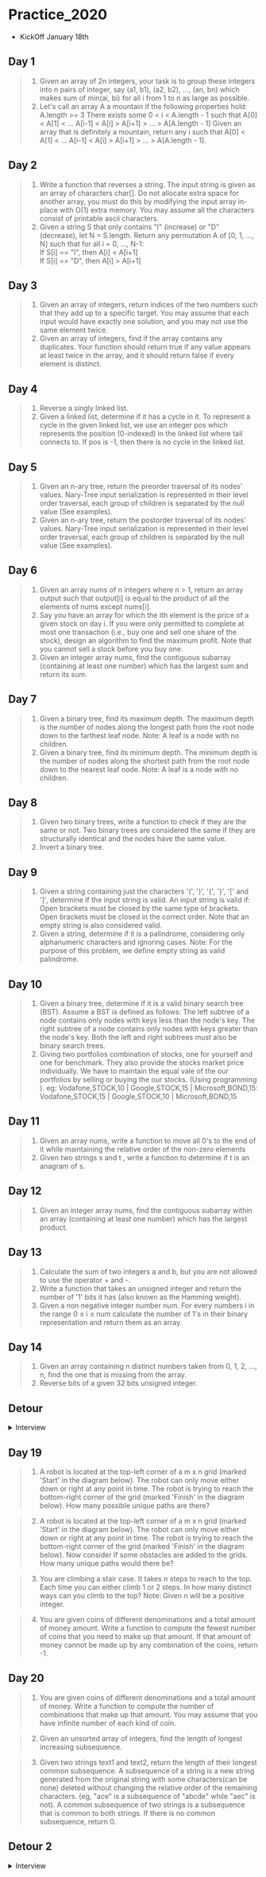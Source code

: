 # Practice_2020

* KickOff January 18th

## Day 1
> 1. Given an array of 2n integers, your task is to group these integers into n pairs of integer, say (a1, b1), (a2, b2), ..., (an, bn) which makes sum of min(ai, bi) for all i from 1 to n as large as possible.
> 2. Let's call an array A a mountain if the following properties hold: 
A.length >= 3
There exists some 0 < i < A.length - 1 such that A[0] < A[1] < ... A[i-1] < A[i] > A[i+1] > ... > A[A.length - 1]
Given an array that is definitely a mountain, return any i such that A[0] < A[1] < ... A[i-1] < A[i] > A[i+1] > ... > A[A.length - 1].

## Day 2
> 1. Write a function that reverses a string. The input string is given as an array of characters char[].
Do not allocate extra space for another array, you must do this by modifying the input array in-place with O(1) extra memory.
You may assume all the characters consist of printable ascii characters.
> 2. Given a string S that only contains "I" (increase) or "D" (decrease), let N = S.length.
Return any permutation A of [0, 1, ..., N] such that for all i = 0, ..., N-1: <br>
If S[i] == "I", then A[i] < A[i+1] <br>
If S[i] == "D", then A[i] > A[i+1] <br>
 
## Day 3
> 1. Given an array of integers, return indices of the two numbers such that they add up to a specific target.
You may assume that each input would have exactly one solution, and you may not use the same element twice.
> 2. Given an array of integers, find if the array contains any duplicates.
Your function should return true if any value appears at least twice in the array, and it should return false if every element is distinct.

## Day 4
> 1. Reverse a singly linked list.
> 2. Given a linked list, determine if it has a cycle in it.
To represent a cycle in the given linked list, we use an integer pos which represents the position (0-indexed) in the linked list where tail connects to. If pos is -1, then there is no cycle in the linked list.

## Day 5
> 1. Given an n-ary tree, return the preorder traversal of its nodes' values.
Nary-Tree input serialization is represented in their level order traversal, each group of children is separated by the null value (See examples).
>2. Given an n-ary tree, return the postorder traversal of its nodes' values.
Nary-Tree input serialization is represented in their level order traversal, each group of children is separated by the null value (See examples).

## Day 6
> 1. Given an array nums of n integers where n > 1,  return an array output such that output[i] is equal to the product of all the elements of nums except nums[i].
> 2. Say you have an array for which the ith element is the price of a given stock on day i.
If you were only permitted to complete at most one transaction (i.e., buy one and sell one share of the stock), design an algorithm to find the maximum profit.
Note that you cannot sell a stock before you buy one.
> 3. Given an integer array nums, find the contiguous subarray (containing at least one number) which has the largest sum and return its sum.

## Day 7
> 1. Given a binary tree, find its maximum depth.
The maximum depth is the number of nodes along the longest path from the root node down to the farthest leaf node.
Note: A leaf is a node with no children.
> 2. Given a binary tree, find its minimum depth.
The minimum depth is the number of nodes along the shortest path from the root node down to the nearest leaf node.
Note: A leaf is a node with no children.

## Day 8
> 1. Given two binary trees, write a function to check if they are the same or not.
Two binary trees are considered the same if they are structurally identical and the nodes have the same value.
> 2. Invert a binary tree.

## Day 9
> 1. Given a string containing just the characters '(', ')', '{', '}', '[' and ']', determine if the input string is valid.
An input string is valid if:
Open brackets must be closed by the same type of brackets.
Open brackets must be closed in the correct order.
Note that an empty string is also considered valid.
> 2. Given a string, determine if it is a palindrome, considering only alphanumeric characters and ignoring cases.
Note: For the purpose of this problem, we define empty string as valid palindrome.

## Day 10
> 1. Given a binary tree, determine if it is a valid binary search tree (BST).
Assume a BST is defined as follows:
The left subtree of a node contains only nodes with keys less than the node's key.
The right subtree of a node contains only nodes with keys greater than the node's key.
Both the left and right subtrees must also be binary search trees.
> 2. Giving two portfolios combination of stocks, one for  yourself and one for benchmark. They also provide the stocks market price individually. We have to maintain the equal vale of the our portfolios by selling or buying the our stocks. (Using programming ).
eg: Vodafone,STOCK,10 | Google,STOCK,15 | Microsoft,BOND,15: Vodafone,STOCK,15 | Google,STOCK,10 | Microsoft,BOND,15

## Day 11
> 1. Given an array nums, write a function to move all 0's to the end of it while maintaining the relative order of the non-zero elements
> 2. Given two strings s and t , write a function to determine if t is an anagram of s.

## Day 12
> 1. Given an integer array nums, find the contiguous subarray within an array (containing at least one number) which has the largest product.

## Day 13
> 1. Calculate the sum of two integers a and b, but you are not allowed to use the operator + and -.
> 2. Write a function that takes an unsigned integer and return the number of '1' bits it has (also known as the Hamming weight).
> 3. Given a non negative integer number num. For every numbers i in the range 0 ≤ i ≤ num calculate the number of 1's in their binary representation and return them as an array.

## Day 14
> 1. Given an array containing n distinct numbers taken from 0, 1, 2, ..., n, find the one that is missing from the array.
> 2. Reverse bits of a given 32 bits unsigned integer.

## Detour
<details><summary>Interview</summary>

> 1. Given a List of words, return the words that can be typed using letters of alphabet on only one row's of American keyboard. 
### Day 15
> 2. You are given two arrays (without duplicates) nums1 and nums2 where nums1’s elements are subset of nums2. Find all the next greater numbers for nums1's elements in the corresponding places of nums2.
The Next Greater Number of a number x in nums1 is the first greater number to its right in nums2. If it does not exist, output -1 for this number.

> 3. Reverse a singly linked list.

> 4. In MATLAB, there is a very useful function called 'reshape', which can reshape a matrix into a new one with different size but keep its original data.
You're given a matrix represented by a two-dimensional array, and two positive integers r and c representing the row number and column number of the wanted reshaped matrix, respectively.
The reshaped matrix need to be filled with all the elements of the original matrix in the same row-traversing order as they were.
If the 'reshape' operation with given parameters is possible and legal, output the new reshaped matrix; Otherwise, output the original matrix.

### Day 16
> 1. Given a non-empty array of non-negative integers nums, the degree of this array is defined as the maximum frequency of any one of its elements.
Your task is to find the smallest possible length of a (contiguous) subarray of nums, that has the same degree as nums.

> 2. Find the sum of all left leaves in a given binary tree.

> 3. Given a linked list, remove the n-th node from the end of list and return its head.

### Day 17
> 1. Implement the following operations of a queue using stacks.
>>* push(x) -- Push element x to the back of queue.
>>* pop() -- Removes the element from in front of queue.
>>* peek() -- Get the front element.
>>* empty() -- Return whether the queue is empty.

> 2. Implement the following operations of a stack using queues.
>>* push(x) -- Push element x onto stack.
>>* pop() -- Removes the element on top of the stack.
>>* top() -- Get the top element.
>>* empty() -- Return whether the stack is empty.

### Day 18
> 1. Given an array of n integers nums and a target, find the number of index triplets i, j, k with 0 <= i < j < k < n that satisfy the condition nums[i] + nums[j] + nums[k] < target.

> 2. Given an array nums of n integers, are there elements a, b, c in nums such that a + b + c = 0? Find all unique triplets in the array which gives the sum of zero.
</details>

## Day 19
> 1. A robot is located at the top-left corner of a m x n grid (marked 'Start' in the diagram below).
The robot can only move either down or right at any point in time. The robot is trying to reach the bottom-right corner of the grid (marked 'Finish' in the diagram below).
How many possible unique paths are there?

> 2. A robot is located at the top-left corner of a m x n grid (marked 'Start' in the diagram below).
The robot can only move either down or right at any point in time. The robot is trying to reach the bottom-right corner of the grid (marked 'Finish' in the diagram below).
Now consider if some obstacles are added to the grids. How many unique paths would there be?

> 3. You are climbing a stair case. It takes n steps to reach to the top.
Each time you can either climb 1 or 2 steps. In how many distinct ways can you climb to the top?
Note: Given n will be a positive integer.

> 4. You are given coins of different denominations and a total amount of money amount. Write a function to compute the fewest number of coins that you need to make up that amount. If that amount of money cannot be made up by any combination of the coins, return -1.

## Day 20
> 1. You are given coins of different denominations and a total amount of money. Write a function to compute the number of combinations that make up that amount. You may assume that you have infinite number of each kind of coin.

> 2. Given an unsorted array of integers, find the length of longest increasing subsequence.

> 3. Given two strings text1 and text2, return the length of their longest common subsequence.
A subsequence of a string is a new string generated from the original string with some characters(can be none) deleted without changing the relative order of the remaining characters. (eg, "ace" is a subsequence of "abcde" while "aec" is not). A common subsequence of two strings is a subsequence that is common to both strings.
If there is no common subsequence, return 0.

## Detour 2

<details><summary> Interview </summary>

## Day 21
> 1. Given the root node of a binary search tree, return the sum of values of all nodes with value between L and R (inclusive).
The binary search tree is guaranteed to have unique values.

> 2. Given an integer n, return any array containing n unique integers such that they add up to 0.

> 3. Given an array A of non-negative integers, return an array consisting of all the even elements of A, followed by all the odd elements of A.
You may return any answer array that satisfies this condition.

> 4. Given an array of integers A sorted in non-decreasing order, return an array of the squares of each number, also in sorted non-decreasing order.

> 5. Given a stream of integers and a window size, calculate the moving average of all integers in the sliding window.

## Day 22

> 1. Given a string, you need to reverse the order of characters in each word within a sentence while still preserving whitespace and initial word order.

> 2. Given two arrays arr1 and arr2, the elements of arr2 are distinct, and all elements in arr2 are also in arr1.
Sort the elements of arr1 such that the relative ordering of items in arr1 are the same as in arr2.  Elements that don't appear in arr2 should be placed at the end of arr1 in ascending order.

> 3. The Fibonacci numbers, commonly denoted F(n) form a sequence, called the Fibonacci sequence, such that each number is the sum of the two preceding ones, starting from 0 and 1. That is,
F(0) = 0,   F(1) = 1
F(N) = F(N - 1) + F(N - 2), for N > 1.
Given N, calculate F(N).

> 4. Consider all the leaves of a binary tree.  From left to right order, the values of those leaves form a leaf value sequence.
For example, in the given tree above, the leaf value sequence is (6, 7, 4, 9, 8).
Two binary trees are considered leaf-similar if their leaf value sequence is the same.
Return true if and only if the two given trees with head nodes root1 and root2 are leaf-similar.

## Day 23

> 1. Implement atoi which converts a string to an integer.

> 2. Given a string s, find the longest palindromic substring in s. You may assume that the maximum length of s is 1000.

## Day 24

> 1.Given a m x n matrix, if an element is 0, set its entire row and column to 0. Do it in-place.

## Day 25

> 1. Given an input string, reverse the string word by word.
Note:
>> * A word is defined as a sequence of non-space characters.
>> * Input string may contain leading or trailing spaces. However, your reversed string should not contain leading or trailing spaces.
>> * You need to reduce multiple spaces between two words to a single space in the reversed string.
>> * For C programmers, try to solve it in-place in O(1) extra space.

> 2. Given an input string , reverse the string word by word. 
Note:
>> * A word is defined as a sequence of non-space characters.
>> * The input string does not contain leading or trailing spaces.
>> * The words are always separated by a single space.
>> * Follow up: Could you do it in-place without allocating extra space?

> 3. Given an array of strings, group anagrams together.
Note:
>> * All inputs will be in lowercase.
>> * The order of your output does not matter.

> 4. Given a binary tree, determine if it is a valid binary search tree (BST).
Assume a BST is defined as follows:
>> * The left subtree of a node contains only nodes with keys less than the node's key.
>> * The right subtree of a node contains only nodes with keys greater than the node's key.
>> * Both the left and right subtrees must also be binary search trees.

## Day 26

> 1. Given a matrix of m x n elements (m rows, n columns), return all elements of the matrix in spiral order.

> 2. You are given two non-empty linked lists representing two non-negative integers. The digits are stored in reverse order and each of their nodes contain a single digit. Add the two numbers and return it as a linked list.
You may assume the two numbers do not contain any leading zero, except the number 0 itself.

> 3. You are given two non-empty linked lists representing two non-negative integers. The most significant digit comes first and each of their nodes contain a single digit. Add the two numbers and return it as a linked list.
You may assume the two numbers do not contain any leading zero, except the number 0 itself.
Follow up:
What if you cannot modify the input lists? In other words, reversing the lists is not allowed.

## Day 27

> 1. Merge two sorted linked lists and return it as a new list. The new list should be made by splicing together the nodes of the first two lists.

> 2. Merge k sorted linked lists and return it as one sorted list. Analyze and describe its complexity.

## Day 28

> 1. You are given an n x n 2D matrix representing an image.
Rotate the image by 90 degrees (clockwise).
Note:
You have to rotate the image in-place, which means you have to modify the input 2D matrix directly. DO NOT allocate another 2D matrix and do the rotation.

> 2. Given a binary tree, return the inorder traversal of its nodes' values.

> 3. Given a binary tree, return the level order traversal of its nodes' values. (ie, from left to right, level by level).

## Day 29

> 1. Say you have an array for which the ith element is the price of a given stock on day i.
If you were only permitted to complete at most one transaction (i.e., buy one and sell one share of the stock), design an algorithm to find the maximum profit.
Note that you cannot sell a stock before you buy one.

> 2. Given an integer array nums, find the contiguous subarray (containing at least one number) which has the largest sum and return its sum.

## Day 30

> 1. Given a linked list, swap every two adjacent nodes and return its head.
You may not modify the values in the list's nodes, only nodes itself may be changed.

> 2. Design a parking lot.

## Day 31

> 1. Given a binary tree
Populate each next pointer to point to its next right node. If there is no next right node, the next pointer should be set to NULL.
Initially, all next pointers are set to NULL.
Follow up:
>> * You may only use constant extra space.
>> * Recursive approach is fine, you may assume implicit stack space does not count as extra space for this problem.

## Day 32

> 1. Given a binary search tree (BST), find the lowest common ancestor (LCA) of two given nodes in the BST.
According to the definition of LCA on Wikipedia: “The lowest common ancestor is defined between two nodes p and q as the lowest node in T that has both p and q as descendants (where we allow a node to be a descendant of itself).”
Note:
>> * All of the nodes' values will be unique.
>> * p and q are different and both values will exist in the BST.

> 2. Given a binary  tree, find the lowest common ancestor (LCA) of two given nodes in the tree.
According to the definition of LCA on Wikipedia: “The lowest common ancestor is defined between two nodes p and q as the lowest node in T that has both p and q as descendants (where we allow a node to be a descendant of itself).”
Note:
>> * All of the nodes' values will be unique.
>> * p and q are different and both values will exist in the tree.

> 3. You are given a perfect binary tree where all leaves are on the same level, and every parent has two children.
Populate each next pointer to point to its next right node. If there is no next right node, the next pointer should be set to NULL.
Initially, all next pointers are set to NULL.
Follow up:
>> * You may only use constant extra space.
>> * Recursive approach is fine, you may assume implicit stack space does not count as extra space for this problem.

> 4. Given a binary tree, return the zigzag level order traversal of its nodes' values. (ie, from left to right, then right to left for the next level and alternate between).

> 5. Given a 2d grid map of '1's (land) and '0's (water), count the number of islands. An island is surrounded by water and is formed by connecting adjacent lands horizontally or vertically. You may assume all four edges of the grid are all surrounded by water.

> 6. Given an integer, write a function to determine if it is a power of two.

## Day 33

> 1. Given two non-negative integers num1 and num2 represented as string, return the sum of num1 and num2.
Note:
>> * The length of both num1 and num2 is < 5100.
>> * Both num1 and num2 contains only digits 0-9.
>> * Both num1 and num2 does not contain any leading zero.
>> * You must not use any built-in BigInteger library or convert the inputs to integer directly.

> 2. Find the total area covered by two rectilinear rectangles in a 2D plane.
Each rectangle is defined by its bottom left corner and top right corner as shown in the figure.

> 3. Given a sorted array nums, remove the duplicates in-place such that each element appear only once and return the new length.
Do not allocate extra space for another array, you must do this by modifying the input array in-place with O(1) extra memory.

> 4. Given two sorted integer arrays nums1 and nums2, merge nums2 into nums1 as one sorted array.
Note:
>> * The number of elements initialized in nums1 and nums2 are m and n respectively.
>> * You may assume that nums1 has enough space (size that is greater or equal to m + n) to hold additional elements from nums2.

## Day 34

> 1. Given an array with n objects colored red, white or blue, sort them in-place so that objects of the same color are adjacent, with the colors in the order red, white and blue.
Here, we will use the integers 0, 1, and 2 to represent the color red, white, and blue respectively.
Note: You are not suppose to use the library's sort function for this problem.

</details>
 
